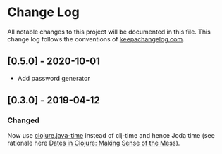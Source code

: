 # Change Log
All notable changes to this project will be documented in this file. This change log follows the conventions of [keepachangelog.com](http://keepachangelog.com/).

## [0.5.0] - 2020-10-01
- Add password generator

## [0.3.0] - 2019-04-12
### Changed

Now use [clojure.java-time](https://github.com/dm3/clojure.java-time) instead of clj-time and hence Joda time (see rationale here [Dates in Clojure: Making Sense of the Mess](https://lambdaisland.com/blog/2017-07-26-dates-in-clojure-making-sense-of-the-mess)).

